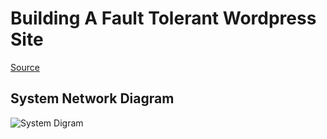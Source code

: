# Building A Fault Tolerant Wordpress Site
[Source](https://www.udemy.com/course/aws-certified-solutions-architect-associate/learn/lecture/13887862#content) 

## System Network Diagram

![System Digram](https://drive.google.com/uc?id=1Na2V52jyVPOcDGTzs2zQ7_azECPmly3D)



